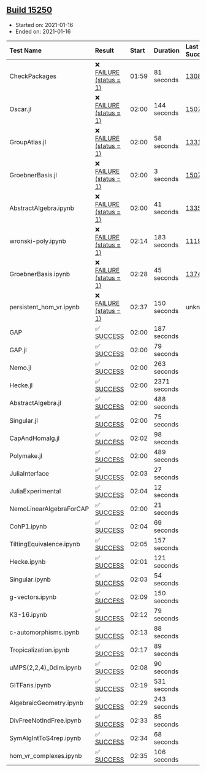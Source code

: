 ## [Build 15250](https://oscarci.mathematik.uni-kl.de/job/oscar/15250/)

* Started on: 2021-01-16
* Ended on: 2021-01-16

| Test Name    | Result | Start | Duration | Last Success | First Failure |
|:-------------|:-------|:------|:---------|:-------------|:--------------|
| CheckPackages | ❌ [FAILURE (status = 1)](https://oscarci.mathematik.uni-kl.de/job/oscar/15250/artifact/logs/build-15250/CheckPackages.log) | 01:59 | 81 seconds | [13085](https://oscarci.mathematik.uni-kl.de/job/oscar/13085/) | [13086](https://oscarci.mathematik.uni-kl.de/job/oscar/13086/) |
| Oscar.jl | ❌ [FAILURE (status = 1)](https://oscarci.mathematik.uni-kl.de/job/oscar/15250/artifact/logs/build-15250/Oscar.jl.log) | 02:00 | 144 seconds | [15079](https://oscarci.mathematik.uni-kl.de/job/oscar/15079/) | [15080](https://oscarci.mathematik.uni-kl.de/job/oscar/15080/) |
| GroupAtlas.jl | ❌ [FAILURE (status = 1)](https://oscarci.mathematik.uni-kl.de/job/oscar/15250/artifact/logs/build-15250/GroupAtlas.jl.log) | 02:00 | 58 seconds | [13311](https://oscarci.mathematik.uni-kl.de/job/oscar/13311/) | [13312](https://oscarci.mathematik.uni-kl.de/job/oscar/13312/) |
| GroebnerBasis.jl | ❌ [FAILURE (status = 1)](https://oscarci.mathematik.uni-kl.de/job/oscar/15250/artifact/logs/build-15250/GroebnerBasis.jl.log) | 02:00 | 3 seconds | [15079](https://oscarci.mathematik.uni-kl.de/job/oscar/15079/) | [15080](https://oscarci.mathematik.uni-kl.de/job/oscar/15080/) |
| AbstractAlgebra.ipynb | ❌ [FAILURE (status = 1)](https://oscarci.mathematik.uni-kl.de/job/oscar/15250/artifact/logs/build-15250/AbstractAlgebra.ipynb.log) | 02:00 | 41 seconds | [13355](https://oscarci.mathematik.uni-kl.de/job/oscar/13355/) | [13356](https://oscarci.mathematik.uni-kl.de/job/oscar/13356/) |
| wronski-poly.ipynb | ❌ [FAILURE (status = 1)](https://oscarci.mathematik.uni-kl.de/job/oscar/15250/artifact/logs/build-15250/wronski-poly.ipynb.log) | 02:14 | 183 seconds | [11192](https://oscarci.mathematik.uni-kl.de/job/oscar/11192/) | [11193](https://oscarci.mathematik.uni-kl.de/job/oscar/11193/) |
| GroebnerBasis.ipynb | ❌ [FAILURE (status = 1)](https://oscarci.mathematik.uni-kl.de/job/oscar/15250/artifact/logs/build-15250/GroebnerBasis.ipynb.log) | 02:28 | 45 seconds | [13748](https://oscarci.mathematik.uni-kl.de/job/oscar/13748/) | [13749](https://oscarci.mathematik.uni-kl.de/job/oscar/13749/) |
| persistent_hom_vr.ipynb | ❌ [FAILURE (status = 1)](https://oscarci.mathematik.uni-kl.de/job/oscar/15250/artifact/logs/build-15250/persistent_hom_vr.ipynb.log) | 02:37 | 150 seconds | unknown | unknown |
| GAP | ✅ [SUCCESS](https://oscarci.mathematik.uni-kl.de/job/oscar/15250/artifact/logs/build-15250/GAP.log) | 02:00 | 187 seconds |  |  |
| GAP.jl | ✅ [SUCCESS](https://oscarci.mathematik.uni-kl.de/job/oscar/15250/artifact/logs/build-15250/GAP.jl.log) | 02:00 | 79 seconds |  |  |
| Nemo.jl | ✅ [SUCCESS](https://oscarci.mathematik.uni-kl.de/job/oscar/15250/artifact/logs/build-15250/Nemo.jl.log) | 02:00 | 263 seconds |  |  |
| Hecke.jl | ✅ [SUCCESS](https://oscarci.mathematik.uni-kl.de/job/oscar/15250/artifact/logs/build-15250/Hecke.jl.log) | 02:00 | 2371 seconds |  |  |
| AbstractAlgebra.jl | ✅ [SUCCESS](https://oscarci.mathematik.uni-kl.de/job/oscar/15250/artifact/logs/build-15250/AbstractAlgebra.jl.log) | 02:00 | 488 seconds |  |  |
| Singular.jl | ✅ [SUCCESS](https://oscarci.mathematik.uni-kl.de/job/oscar/15250/artifact/logs/build-15250/Singular.jl.log) | 02:00 | 75 seconds |  |  |
| CapAndHomalg.jl | ✅ [SUCCESS](https://oscarci.mathematik.uni-kl.de/job/oscar/15250/artifact/logs/build-15250/CapAndHomalg.jl.log) | 02:02 | 98 seconds |  |  |
| Polymake.jl | ✅ [SUCCESS](https://oscarci.mathematik.uni-kl.de/job/oscar/15250/artifact/logs/build-15250/Polymake.jl.log) | 02:00 | 489 seconds |  |  |
| JuliaInterface | ✅ [SUCCESS](https://oscarci.mathematik.uni-kl.de/job/oscar/15250/artifact/logs/build-15250/JuliaInterface.log) | 02:03 | 27 seconds |  |  |
| JuliaExperimental | ✅ [SUCCESS](https://oscarci.mathematik.uni-kl.de/job/oscar/15250/artifact/logs/build-15250/JuliaExperimental.log) | 02:04 | 12 seconds |  |  |
| NemoLinearAlgebraForCAP | ✅ [SUCCESS](https://oscarci.mathematik.uni-kl.de/job/oscar/15250/artifact/logs/build-15250/NemoLinearAlgebraForCAP.log) | 02:00 | 21 seconds |  |  |
| CohP1.ipynb | ✅ [SUCCESS](https://oscarci.mathematik.uni-kl.de/job/oscar/15250/artifact/logs/build-15250/CohP1.ipynb.log) | 02:04 | 69 seconds |  |  |
| TiltingEquivalence.ipynb | ✅ [SUCCESS](https://oscarci.mathematik.uni-kl.de/job/oscar/15250/artifact/logs/build-15250/TiltingEquivalence.ipynb.log) | 02:05 | 157 seconds |  |  |
| Hecke.ipynb | ✅ [SUCCESS](https://oscarci.mathematik.uni-kl.de/job/oscar/15250/artifact/logs/build-15250/Hecke.ipynb.log) | 02:01 | 121 seconds |  |  |
| Singular.ipynb | ✅ [SUCCESS](https://oscarci.mathematik.uni-kl.de/job/oscar/15250/artifact/logs/build-15250/Singular.ipynb.log) | 02:03 | 54 seconds |  |  |
| g-vectors.ipynb | ✅ [SUCCESS](https://oscarci.mathematik.uni-kl.de/job/oscar/15250/artifact/logs/build-15250/g-vectors.ipynb.log) | 02:09 | 150 seconds |  |  |
| K3-16.ipynb | ✅ [SUCCESS](https://oscarci.mathematik.uni-kl.de/job/oscar/15250/artifact/logs/build-15250/K3-16.ipynb.log) | 02:12 | 79 seconds |  |  |
| c-automorphisms.ipynb | ✅ [SUCCESS](https://oscarci.mathematik.uni-kl.de/job/oscar/15250/artifact/logs/build-15250/c-automorphisms.ipynb.log) | 02:13 | 88 seconds |  |  |
| Tropicalization.ipynb | ✅ [SUCCESS](https://oscarci.mathematik.uni-kl.de/job/oscar/15250/artifact/logs/build-15250/Tropicalization.ipynb.log) | 02:17 | 89 seconds |  |  |
| uMPS(2,2,4)_0dim.ipynb | ✅ [SUCCESS](https://oscarci.mathematik.uni-kl.de/job/oscar/15250/artifact/logs/build-15250/uMPS-2-2-4-_0dim.ipynb.log) | 02:08 | 90 seconds |  |  |
| GITFans.ipynb | ✅ [SUCCESS](https://oscarci.mathematik.uni-kl.de/job/oscar/15250/artifact/logs/build-15250/GITFans.ipynb.log) | 02:19 | 531 seconds |  |  |
| AlgebraicGeometry.ipynb | ✅ [SUCCESS](https://oscarci.mathematik.uni-kl.de/job/oscar/15250/artifact/logs/build-15250/AlgebraicGeometry.ipynb.log) | 02:29 | 243 seconds |  |  |
| DivFreeNotIndFree.ipynb | ✅ [SUCCESS](https://oscarci.mathematik.uni-kl.de/job/oscar/15250/artifact/logs/build-15250/DivFreeNotIndFree.ipynb.log) | 02:33 | 85 seconds |  |  |
| SymAlgIntToS4rep.ipynb | ✅ [SUCCESS](https://oscarci.mathematik.uni-kl.de/job/oscar/15250/artifact/logs/build-15250/SymAlgIntToS4rep.ipynb.log) | 02:34 | 68 seconds |  |  |
| hom_vr_complexes.ipynb | ✅ [SUCCESS](https://oscarci.mathematik.uni-kl.de/job/oscar/15250/artifact/logs/build-15250/hom_vr_complexes.ipynb.log) | 02:35 | 106 seconds |  |  |
